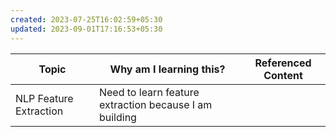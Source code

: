 ```yaml
---
created: 2023-07-25T16:02:59+05:30
updated: 2023-09-01T17:16:53+05:30
---
```

| Topic                  | Why am I learning this? | Referenced Content |
| ---------------------- | ----------------------- | ------------------ |
| NLP Feature Extraction | Need to learn feature extraction because I am building                        |                    |